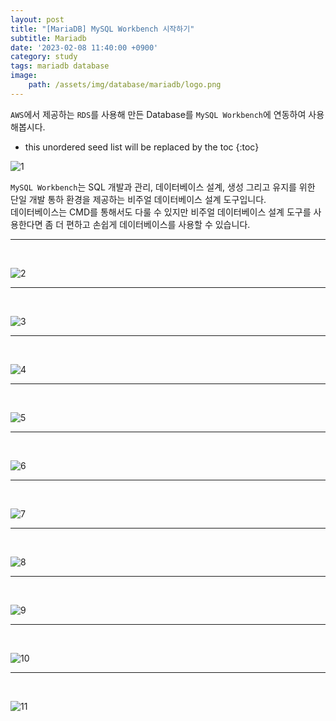 ```yaml
---
layout: post
title: "[MariaDB] MySQL Workbench 시작하기"
subtitle: Mariadb
date: '2023-02-08 11:40:00 +0900'
category: study
tags: mariadb database
image:
    path: /assets/img/database/mariadb/logo.png
---
```


`AWS`에서 제공하는 `RDS`를 사용해 만든 Database를 `MySQL Workbench`에 연동하여 사용해봅시다.

<!--more-->

* this unordered seed list will be replaced by the toc
{:toc}



![1](/assets/img/database/mariadb/2023-02-08-[MariaDB]_MySQL_Workbench_시작하기/0.PNG)<br>

`MySQL Workbench`는 SQL 개발과 관리, 데이터베이스 설계, 생성 그리고 유지를 위한 단일 개발 통하 환경을 제공하는 비주얼 데이터베이스 설계 도구입니다.<br>
데이터베이스는 CMD를 통해서도 다룰 수 있지만 비주얼 데이터베이스 설계 도구를 사용한다면 좀 더 편하고 손쉽게 데이터베이스를 사용할 수 있습니다.

---
<br>

![2](/assets/img/database/mariadb/2023-02-08-[MariaDB]_MySQL_Workbench_시작하기/1.PNG)<br>

---
<br>

![3](/assets/img/database/mariadb/2023-02-08-[MariaDB]_MySQL_Workbench_시작하기/2.PNG)<br>

---
<br>

![4](/assets/img/database/mariadb/2023-02-08-[MariaDB]_MySQL_Workbench_시작하기/3.PNG)<br>

---
<br>

![5](/assets/img/database/mariadb/2023-02-08-[MariaDB]_MySQL_Workbench_시작하기/4.PNG)<br>

---
<br>

![6](/assets/img/database/mariadb/2023-02-08-[MariaDB]_MySQL_Workbench_시작하기/5.PNG)<br>

---
<br>

![7](/assets/img/database/mariadb/2023-02-08-[MariaDB]_MySQL_Workbench_시작하기/6.PNG)<br>

---
<br>

![8](/assets/img/database/mariadb/2023-02-08-[MariaDB]_MySQL_Workbench_시작하기/7.PNG)<br>

---
<br>

![9](/assets/img/database/mariadb/2023-02-08-[MariaDB]_MySQL_Workbench_시작하기/8.PNG)<br>

---
<br>

![10](/assets/img/database/mariadb/2023-02-08-[MariaDB]_MySQL_Workbench_시작하기/9.PNG)<br>

---
<br>

![11](/assets/img/database/mariadb/2023-02-08-[MariaDB]_MySQL_Workbench_시작하기/10.PNG)<br>